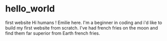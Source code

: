 # hello_world
first website
Hi humans !
Emilie here. I'm a beginner in coding and i'd like to build my first website from scratch. 
I've had french fries on the moon and find them far superior from Earth french fries. 
